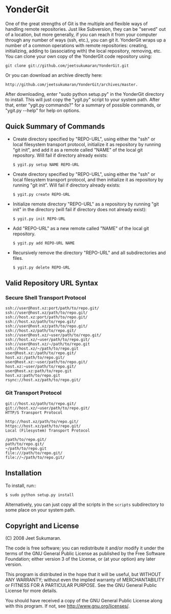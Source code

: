# YonderGit

One of the great strengths of Git is the multiple and flexible ways of handling
remote repositories. Just like Subversion, they can be "served" out of a
location, but more generally, if you can reach it from your computer through
any number of ways (ssh, etc.), you can git it. YonderGit wraps up a number of
a common operations with remote repositories: creating, initializing, adding to
(associating with) the local repository, removing, etc. You can clone your own
copy of the YonderGit code repository using:

    git clone git://github.com/jeetsukumaran/YonderGit.git

Or you can download an archive directly here:

    http://github.com/jeetsukumaran/YonderGit/archives/master.

After downloading, enter "sudo python setup.py" in the YonderGit directory to
install. This will just copy the "ygit.py" script to your system path. After
that, enter "ygit.py commands?" for a summary of possible commands, or "ygit.py
--help" for help on options.

## Quick Summary of Commands

-   Create directory specified by "REPO-URL", using either the "ssh" or local
    filesystem transport protocol, initialize it as repository by running "git
    init", and add it as a remote called "NAME" of the local git repository. Will
    fail if directory already exists:

        $ ygit.py setup NAME REPO-URL

-   Create directory specified by "REPO-URL", using either the "ssh" or local
    filesystem transport protocol, and then initialize it as repository by
    running "git init". Will fail if directory already exists:

        $ ygit.py create REPO-URL

-   Initialize remote directory "REPO-URL" as a repository by running "git
    init" in the directory (will fail if directory does not already exist):

        $ ygit.py init REPO-URL

-   Add "REPO-URL" as a new remote called "NAME" of the local git repository.

        $ ygit.py add REPO-URL NAME

-   Recursively remove the directory "REPO-URL" and all subdirectories and
    files.

        $ ygit.py delete REPO-URL

## Valid Repository URL Syntax

### Secure Shell Transport Protocol

    ssh://user@host.xz:port/path/to/repo.git/
    ssh://user@host.xz/path/to/repo.git/
    ssh://host.xz:port/path/to/repo.git/
    ssh://host.xz/path/to/repo.git/
    ssh://user@host.xz/path/to/repo.git/
    ssh://host.xz/path/to/repo.git/
    ssh://user@host.xz/~user/path/to/repo.git/
    ssh://host.xz/~user/path/to/repo.git/
    ssh://user@host.xz/~/path/to/repo.git
    ssh://host.xz/~/path/to/repo.git
    user@host.xz:/path/to/repo.git/
    host.xz:/path/to/repo.git/
    user@host.xz:~user/path/to/repo.git/
    host.xz:~user/path/to/repo.git/
    user@host.xz:path/to/repo.git
    host.xz:path/to/repo.git
    rsync://host.xz/path/to/repo.git/

### Git Transport Protocol

    git://host.xz/path/to/repo.git/
    git://host.xz/~user/path/to/repo.git/
    HTTP/S Transport Protocol

    http://host.xz/path/to/repo.git/
    https://host.xz/path/to/repo.git/
    Local (Filesystem) Transport Protocol

    /path/to/repo.git/
    path/to/repo.git/
    ~/path/to/repo.git
    file:///path/to/repo.git/
    file://~/path/to/repo.git/

## Installation

To install, run::

    $ sudo python setup.py install

Alternatively, you can just copy all the scripts in the ``scripts``
subdirectory to some place on your system path.

## Copyright and License

(C) 2008 Jeet Sukumaran.

The code is free software; you can redistribute it and/or modify it under the
terms of the GNU General Public License as published by the Free Software
Foundation; either version 3 of the License, or (at your option) any later
version.

This program is distributed in the hope that it will be useful, but WITHOUT ANY
WARRANTY; without even the implied warranty of MERCHANTABILITY or FITNESS FOR A
PARTICULAR PURPOSE. See the GNU General Public License for more details.

You should have received a copy of the GNU General Public License along with
this program. If not, see http://www.gnu.org/licenses/.


